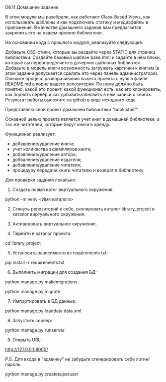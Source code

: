 D6.11 Домашнее задание

В этом модуле мы разобрали, как работают Class-Based Views, как использовать шаблоны и как подключать статику и медиафайлы в приложение. В качестве домашнего задания вам предлагается закрепить это на нашем проекте библиотеки.

На основании кода с прошлого модуля, реализуйте следующее:

Добавьте CSS-стили, которые вы раздаёте через STATIC для страниц библиотеки.
Создайте базовый шаблон base.html и задайте в нём блоки, которые вы переопределяете в дочерних шаблонах библиотек.
Добавьте в модель книги возможность загружать картинки к книгам (в этом задании допускается сделать это через панель администратора).
Опишите процесс разворачивания вашего проекта с нуля в файле README.md в корне вашего репозитория. По нему должно быть понятно, какой это проект, какой функционал есть, как его клонировать, как поднять сервер и как добавить/обновить в нём записи о книгах.
Результат работы выложите на github в виде исходного кода. 


Представляю свой проект домашней библиотеки "book:shelf".

Основной целью проекта является учет книг в домашней библиотеке, а так же читателей, которые берут книги в аренду.

Функционал реализует:
- добавление/удаление книги;
- учет количества экземпляров книги;
- добавление/удаление автора;
- добваление/удаление издателя;
- добавление/удаление читателя;
- процедуру передачи книги читателю и возврат в библиотеку.


Для проверки задания локально:

1. Создать новый катог виртуального окружения

python -m venv <Имя каталога>

2. Стянуть репозиторий к себе, скопировать каталог library_project в каталог виртуального окружения.

3. Активировать виртуальное окружение.

4. Перейти в каталог проекта:

cd library_project

5. Установить зависимости из requirements.txt:

pip install -r requirements.txt

6. Выполнить миграции для создания БД:

python manage.py makemigrations

python manage.py migrate

7. Импортировать в БД данные:

python manage.py loaddata data.xml

8. Запустить сервер:

python manage.py runserver

9. Открыть URL:

http://127.0.0.1:8000/


P.S. Для входа в "админку" не забудьте сгенерировать себе логин/пароль:

python manage.py createsuperuser
